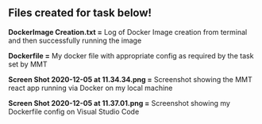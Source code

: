 ## Files created for task below!

**DockerImage Creation.txt =** Log of Docker Image creation from terminal and then successfully running the image

**Dockerfile =** My docker file with appropriate config as required by the task set by MMT


**Screen Shot 2020-12-05 at 11.34.34.png =** Screenshot showing the MMT react app running via Docker on my local machine

**Screen Shot 2020-12-05 at 11.37.01.png =** Screenshot showing my Dockerfile config on Visual Studio Code
